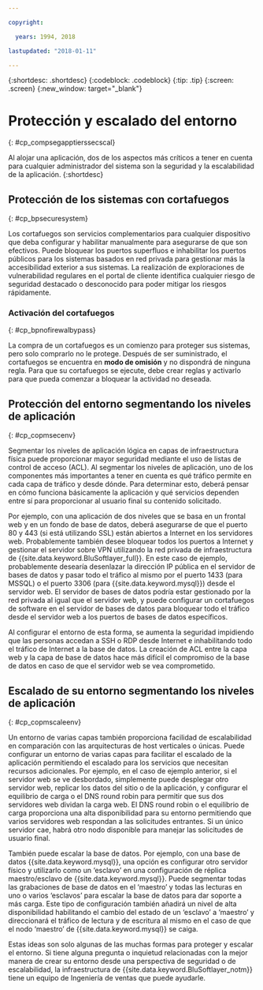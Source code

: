 ```yaml
---

copyright:

  years: 1994, 2018

lastupdated: "2018-01-11"

---
```


{:shortdesc: .shortdesc}
{:codeblock: .codeblock}
{:tip: .tip}
{:screen: .screen}
{:new_window: target="_blank"}

# Protección y escalado del entorno
{: #cp_compsegapptierssecscal}

Al alojar una aplicación, dos de los aspectos más críticos a tener en cuenta para cualquier administrador del sistema son la seguridad y la escalabilidad de la aplicación.
{:shortdesc}

## Protección de los sistemas con cortafuegos
{: #cp_bpsecuresystem}

Los cortafuegos son servicios complementarios para cualquier dispositivo que deba configurar y habilitar manualmente para asegurarse de que son efectivos. Puede bloquear los puertos superfluos e inhabilitar los puertos públicos para los sistemas basados en red privada para gestionar más la accesibilidad exterior a sus sistemas. La realización de exploraciones de vulnerabilidad regulares en el portal de cliente identifica cualquier riesgo de seguridad destacado o desconocido para poder mitigar los riesgos rápidamente.

### Activación del cortafuegos
{: #cp_bpnofirewalbypass}

La compra de un cortafuegos es un comienzo para proteger sus sistemas, pero solo comprarlo no le protege. Después de ser suministrado, el cortafuegos se encuentra en **modo de omisión** y no dispondrá de ninguna regla. Para que su cortafuegos se ejecute, debe crear reglas y activarlo para que pueda comenzar a bloquear la actividad no deseada.


## Protección del entorno segmentando los niveles de aplicación
{: #cp_copmsecenv}

Segmentar los niveles de aplicación lógica en capas de infraestructura física puede proporcionar mayor seguridad mediante el uso de listas de control de acceso (ACL). Al segmentar los niveles de aplicación, uno de los componentes más importantes a tener en cuenta es qué tráfico permite en cada capa de tráfico y desde dónde. Para determinar esto, deberá pensar en cómo funciona básicamente la aplicación y qué servicios dependen entre sí para proporcionar al usuario final su contenido solicitado.

Por ejemplo, con una aplicación de dos niveles que se basa en un frontal web y en un fondo de base de datos, deberá asegurarse de que el puerto 80 y 443 (si está utilizando SSL) están abiertos a Internet en los servidores web. Probablemente también desee bloquear todos los puertos a Internet y gestionar el servidor sobre VPN utilizando la red privada de infraestructura de {{site.data.keyword.BluSoftlayer_full}}. En este caso de ejemplo, probablemente desearía desenlazar la dirección IP pública en el servidor de bases de datos y pasar todo el tráfico al mismo por el puerto 1433 (para MSSQL) o el puerto 3306 (para {{site.data.keyword.mysql}}) desde el servidor web. El servidor de bases de datos podría estar gestionado por la red privada al igual que el servidor web, y puede configurar un cortafuegos de software en el servidor de bases de datos para bloquear todo el tráfico desde el servidor web a los puertos de bases de datos específicos.

Al configurar el entorno de esta forma, se aumenta la seguridad impidiendo que las personas accedan a SSH o RDP desde Internet e inhabilitando todo el tráfico de Internet a la base de datos. La creación de ACL entre la capa web y la capa de base de datos hace más difícil el compromiso de la base de datos en caso de que el servidor web se vea comprometido.

## Escalado de su entorno segmentando los niveles de aplicación
{: #cp_copmscaleenv}

Un entorno de varias capas también proporciona facilidad de escalabilidad en comparación con las arquitecturas de host verticales o únicas. Puede configurar un entorno de varias capas para facilitar el escalado de la aplicación permitiendo el escalado para los servicios que necesitan recursos adicionales. Por ejemplo, en el caso de ejemplo anterior, si el servidor web se ve desbordado, simplemente puede desplegar otro servidor web, replicar los datos del sitio o de la aplicación, y configurar el equilibrio de carga o el DNS round robin para permitir que sus dos servidores web dividan la carga web. El DNS round robin o el equilibrio de carga proporciona una alta disponibilidad para su entorno permitiendo que varios servidores web respondan a las solicitudes entrantes. Si un único servidor cae, habrá otro nodo disponible para manejar las solicitudes de usuario final.

También puede escalar la base de datos. Por ejemplo, con una base de datos {{site.data.keyword.mysql}}, una opción es configurar otro servidor físico y utilizarlo como un ‘esclavo’ en una configuración de réplica maestro/esclavo de {{site.data.keyword.mysql}}. Puede segmentar todas las grabaciones de base de datos en el ‘maestro’ y todas las lecturas en uno o varios ‘esclavos’ para escalar la base de datos para dar soporte a más carga. Este tipo de configuración también añadirá un nivel de alta disponibilidad habilitando el cambio del estado de un ‘esclavo’ a ‘maestro’ y direccionará el tráfico de lectura y de escritura al mismo en el caso de que el nodo ‘maestro’ de {{site.data.keyword.mysql}} se caiga.

Estas ideas son solo algunas de las muchas formas para proteger y escalar el entorno. Si tiene alguna pregunta o inquietud relacionadas con la mejor manera de crear su entorno desde una perspectiva de seguridad o de escalabilidad, la infraestructura de {{site.data.keyword.BluSoftlayer_notm}} tiene un equipo de Ingeniería de ventas que puede ayudarle.
